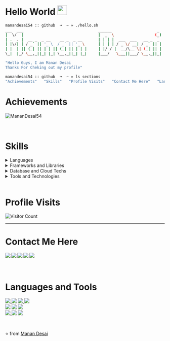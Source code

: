 # Hello World <img src="https://github.com/TheDudeThatCode/TheDudeThatCode/raw/master/Assets/Earth.gif" width="30" />
```bash
manandesai54 :: github  ➜  ~ » ./hello.sh
___  ___                                 ______                    _ 
|  \/  |                                 |  _  \                  (_)
| .  . |  __ _  _ __    __ _  _ __       | | | |  ___  ___   __ _  _ 
| |\/| | / _` || '_ \  / _` || '_ \      | | | | / _ \/ __| / _` || |
| |  | || (_| || | | || (_| || | | |     | |/ / |  __/\__ \| (_| || |
\_|  |_/ \__,_||_| |_| \__,_||_| |_|     |___/   \___||___/ \__,_||_|

"Hello Guys, I am Manan Desai
Thanks For Cheking out my profile"

manandesai54 :: github  ➜  ~ » ls sections
"Achievements"   "Skills"   "Profile Visits"   "Contact Me Here"   "Languages and Tools"
```

# Achievements
<img src="https://github-readme-stats.vercel.app/api?username=MananDesai54&show_icons=true&theme=dark&&count_private=true&include_all_commits=true" alt="MananDesai54" /> </p><br/>

# Skills
<details>
<summary>Languages</summary>
<br>
  
```bash
manandesai54 :: github  ➜  ~ » ls languages
"JavaScript"   "TypeScript"   "HTML"   "CSS"
```
</details>

<details>
<summary>Frameworks and Libraries</summary>
<br>
  
```bash
manandesai54 :: github  ➜  ~ » ls "Frameworks And Libraries"
"Node.js"   "React.js"   "React Native"   "Angular"  "GraphQL"   "Next.js"  ""HyperLedger Fabric
```
</details>

<details>
<summary>Database and Cloud Techs</summary>
<br>
  
```bash
manandesai54 :: github  ➜  ~ » ls "Database and Cloud Techs"
"MongoDB"   "PostgreSQL"   "MySQL"   "Redis"   "AWS S3"   "SQL"
```
</details>
<details>
<summary>Tools and Technologies</summary>
<br>
  
```bash
manandesai54 :: github  ➜  ~ » ls "Tools and Technologies"
"Web Development"   "Mobile App Development"   "Blockchain"   "Hyper Ledger Fabric"   "Linux"  "Docker"
```
</details>

<br/>

# Profile Visits
![Visitor Count](https://profile-counter.glitch.me/MananDesai54/count.svg)
<hr />

# Contact Me Here
<a href=https://www.facebook.com/manandesai5401 > <img align="left" src="https://img.icons8.com/color/48/000000/facebook-new.png"></img></a>
<a href=https://www.linkedin.com/in/manandesai54/ > <img align="left" src="https://img.icons8.com/color/48/000000/linkedin.png"></img></a>
<a href=https://twitter.com/manandesai54 > <img align="left" src="https://img.icons8.com/color/48/000000/twitter.png"></img></a>
<a href=https://medium.com/@MananDesai54 > <img align="left" src="https://img.icons8.com/color/48/000000/medium-monogram.png"></img></a>
<a href=https://instagram.com/manandesai54 > <img align="left" src="https://img.icons8.com/color/48/000000/instagram-new.png"></img></a>
<br/>
<br/>
<br/>

# Languages and Tools
<a href="#"><img src="https://img.icons8.com/color/48/000000/javascript.png"/> </a>
<a href="#"><img src="https://img.icons8.com/color/48/000000/typescript.png"/></a>
<a href="#"><img src="https://img.icons8.com/color/48/000000/css3.png"/> </a>
<a href="#"><img src="https://img.icons8.com/color/48/000000/html-5.png"/> </a>
<br />
<a href="#"><img src="https://img.icons8.com/color/48/000000/nodejs.png"/></a>
<a href="#"><img src="https://img.icons8.com/color/48/000000/react-native.png"/></a>
<a href="#"> <img src="https://cdn.iconscout.com/icon/free/png-48/angular-3-226070.png" /></a>
<br />
<a href="#"> <img src="https://img.icons8.com/color/48/000000/graphql.png"/> </a>
<a href="#"> <img src="https://img.icons8.com/color/50/000000/mongodb.png"/></a>
<a href="#"> <img src="https://img.icons8.com/color/48/000000/postgreesql.png"/> </a>

<br />

⭐ from [Manan Desai](https://github.com/MananDesai54)

